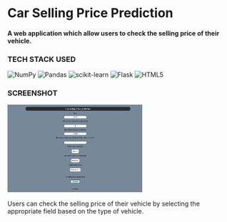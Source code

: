 <h1  style="">Car Selling Price Prediction</h1>

<h4 >A web application which allow users to check the selling price of their vehicle.</h4>

<h3 >TECH STACK USED</h3>

![NumPy](https://img.shields.io/badge/numpy-%23013243.svg?style=for-the-badge&logo=numpy&logoColor=white)
![Pandas](https://img.shields.io/badge/pandas-%23150458.svg?style=for-the-badge&logo=pandas&logoColor=white)
![scikit-learn](https://img.shields.io/badge/scikit--learn-%23F7931E.svg?style=for-the-badge&logo=scikit-learn&logoColor=white)
![Flask](https://img.shields.io/badge/flask-%23000.svg?style=for-the-badge&logo=flask&logoColor=white)
![HTML5](https://img.shields.io/badge/html5-%23E34F26.svg?style=for-the-badge&logo=html5&logoColor=white)

<h3 >SCREENSHOT</h3>

<p align="left" width="100%">
    <img width="60%" src="https://github.com/shashwatk472/Car_selling_price_prediction/blob/main/Home%20page.png"> 
</p>

<p>Users can check the selling price of their vehicle by selecting the appropriate field based on the type of vehicle.</p>

